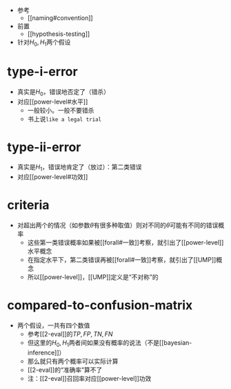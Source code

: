 - 参考
  - [[naming#convention]]
- 前置
  - [[hypothesis-testing]]
- 针对$H_0,H_1$两个假设
# type-i-error
- 真实是$H_0$，错误地否定了（错杀）
- 对应[[power-level#水平]]
  - 一般较小。一般不要错杀
  - 书上说`like a legal trial`
# type-ii-error
- 真实是$H_1$，错误地肯定了（放过）：第二类错误
- 对应[[power-level#功效]]
# criteria
- 对超出两个的情况（如参数$\theta$有很多种取值）则对不同的$\theta$可能有不同的错误概率
  - 这些第一类错误概率如果被[[forall#一致]]考察，就引出了[[power-level]]水平概念
  - 在指定水平下，第二类错误再被[[forall#一致]]考察，就引出了[[UMP]]概念
  - 所以[[power-level]]，[[UMP]]定义是“不对称”的
# compared-to-confusion-matrix
- 两个假设，一共有四个数值
  - 参考[[2-eval]]的$TP, FP, TN, FN$
  - 但这里的$H_0,H_1$两者间如果没有概率的说法（不是[[bayesian-inference]]）
  - 那么就只有两个概率可以实际计算
  - [[2-eval]]的“准确率”算不了
  - 注：[[2-eval]]召回率对应[[power-level]]功效